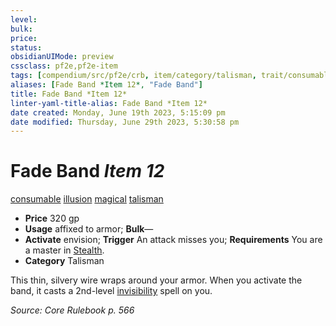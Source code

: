 ```yaml
---
level:
bulk:
price:
status:
obsidianUIMode: preview
cssclass: pf2e,pf2e-item
tags: [compendium/src/pf2e/crb, item/category/talisman, trait/consumable, trait/illusion, trait/magical, trait/talisman]
aliases: [Fade Band *Item 12*, "Fade Band"]
title: Fade Band *Item 12*
linter-yaml-title-alias: Fade Band *Item 12*
date created: Monday, June 19th 2023, 5:15:09 pm
date modified: Thursday, June 29th 2023, 5:30:58 pm
---
```


# Fade Band *Item 12*

[consumable](rules/traits/consumable.md) [illusion](rules/traits/illusion.md) [magical](rules/traits/magical.md) [talisman](rules/traits/talisman.md)  

- **Price** 320 gp
- **Usage** affixed to armor; **Bulk**—
- **Activate** envision; **Trigger** An attack misses you; **Requirements** You are a master in [Stealth](compendium/skills.md#Stealth).
- **Category** Talisman

This thin, silvery wire wraps around your armor. When you activate the band, it casts a 2nd-level [invisibility](compendium/spells/invisibility.md) spell on you.

*Source: Core Rulebook p. 566*

